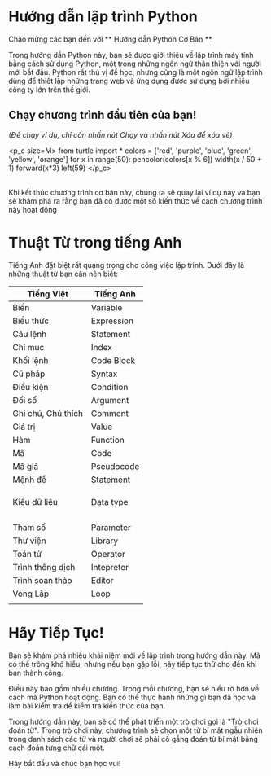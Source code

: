 # Hướng dẫn lập trình Python

Chào mừng các bạn đến với ** Hướng dẫn Python Cơ Bản **.

Trong hướng dẫn Python này, bạn sẽ được giới thiệu về lập trình máy tính bằng cách sử dụng Python, một trong những ngôn ngữ thân thiện với người mới bắt đầu. Python rất thú vị để học, nhưng cũng là một ngôn ngữ lập trình dùng để thiết lập những trang web và ứng dụng được sử dụng bởi nhiều công ty lớn trên thế giới.


## Chạy chương trình đầu tiên của bạn!

*(Để chạy ví dụ, chỉ cần nhấn nút Chạy và nhấn nút Xóa để xóa vẽ)*

<p_c size=M>
from turtle import *
colors = ['red', 'purple', 'blue', 'green', 'yellow', 'orange']
for x in range(50):
    pencolor(colors[x % 6])
    width(x / 50 + 1)
    forward(x*3)
    left(59)
</p_c>
<br>
<br>

 

Khi kết thúc chương trình cơ bản này, chúng ta sẽ quay lại ví dụ này và bạn sẽ khám phá ra rằng bạn đã có được một số kiến thức về cách chương trình này hoạt động

# Thuật Từ trong tiếng Anh

Tiếng Anh đặt biệt rất quang trọng cho công việc lập trình. 
Dưới đây là những thuật từ bạn cần nên biết:
<br>

| Tiếng Việt   | Tiếng Anh |
| ------------ | --------- |
| Biến         | Variable  |
| Biểu thức | Expression |
| Câu lệnh				| Statement		|
| Chỉ mục | Index  |
| Khối lệnh	| Code Block	|
| Cú pháp	| Syntax	|
| Điều kiện	| Condition	|
| Đối số	| Argument	|
| Ghi chú, Chú thích	| Comment	|
| Giá trị	| Value	|
| Hàm          | Function  |
| Mã | Code |
| Mã giả | Pseudocode |
| Mệnh đề      | Statement |
|              |           |
|              |           |
|              |           |
| Kiểu dữ liệu | Data type |
|              |           |
|              |           |
|              |           |
|              |           |
| Tham số | Parameter |
| Thư viện | Library |
| Toán tử | Operator |
|  Trình thông dịch            | Intepreter |
| Trình soạn thảo | Editor |
| Vòng Lập     | Loop      |
|              |           |



# Hãy Tiếp Tục!

Bạn sẽ khám phá nhiều khái niệm mới về lập trình trong hướng dẫn này. Mã có thể trông khó hiểu, nhưng nếu bạn gặp lỗi, hãy tiếp tục thử cho đến khi bạn thành công.

Điều này bao gồm nhiều chương. Trong mỗi chương, bạn sẽ hiểu rõ hơn về cách mã Python hoạt động. Bạn có thể thực hành những gì bạn đã học và làm bài kiểm tra để kiểm tra kiến thức của bạn.

Trong hướng dẫn này, bạn sẽ có thể phát triển một trò chơi gọi là "Trò chơi đoán từ". Trong trò chơi này, chương trình sẽ chọn một từ bí mật ngẫu nhiên trong danh sách các từ và người chơi sẽ phải cố gắng đoán từ bí mật bằng cách đoán từng chữ cái một.


Hãy bắt đầu và chúc bạn học vui!  